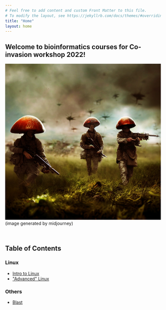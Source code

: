 ```yaml
---
# Feel free to add content and custom Front Matter to this file.
# To modify the layout, see https://jekyllrb.com/docs/themes/#overriding-theme-defaults
title: "Home"
layout: home
---
```


## Welcome to bioinformatics courses for Co-invasion workshop 2022!

![soldiers](/img/soldiers.jpg)
(image generated by midjourney)

<br/>

## Table of Contents
### Linux
- [Intro to Linux](Linux/Intro)  
- ["Advanced" Linux](Linux/Advance)

### Others
- [Blast](misc/blast)
